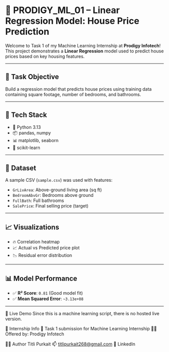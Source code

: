 # 🧠 PRODIGY_ML_01 – Linear Regression Model: House Price Prediction

Welcome to Task 1 of my Machine Learning Internship at **Prodigy Infotech**!  
This project demonstrates a **Linear Regression** model used to predict house prices based on key housing features.

---

## 📌 Task Objective
Build a regression model that predicts house prices using training data containing square footage, number of bedrooms, and bathrooms.

---

## 🚀 Tech Stack
- 🐍 Python 3.13
- 📦 pandas, numpy
- 📊 matplotlib, seaborn
- 🤖 scikit-learn

---

## 📁 Dataset
A sample CSV (`sample.csv`) was used with features:
- `GrLivArea`: Above-ground living area (sq ft)
- `BedroomAbvGr`: Bedrooms above ground
- `FullBath`: Full bathrooms
- `SalePrice`: Final selling price (target)

---

## 📈 Visualizations
- 🔥 Correlation heatmap
- 📈 Actual vs Predicted price plot
- 📉 Residual error distribution

---

## 📊 Model Performance
- ✅ **R² Score**: `0.81` (Good model fit)
- ✅ **Mean Squared Error**: `~3.13e+08`

---

🚀 Live Demo
Since this is a machine learning script, there is no hosted live version.

📎 Internship Info
🔖 Task 1 submission for Machine Learning Internship
👨‍🏫 Offered by: Prodigy Infotech

👩‍💻 Author
Titli Purkait
📫 titlipurkait268@gmail.com
🔗 LinkedIn
